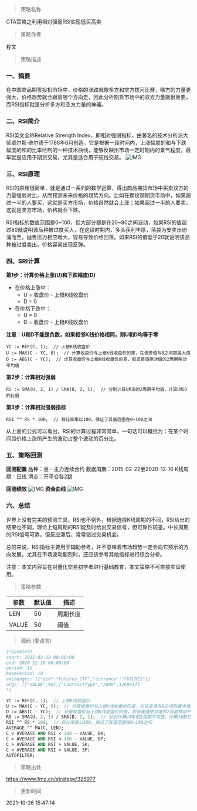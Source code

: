 
> 策略名称

CTA策略之利用相对强弱RSI实现低买高卖

> 策略作者

程文

> 策略描述

### 一、摘要
在中国商品期货投机市场中，价格的涨跌就像多方和空方拔河比赛，哪方的力量更强大，价格趋势就会跟着哪个方向走，因此分析期货市场中的双方力量就很重要，而RSI指标就是分析多方和空方力量的神器。

### 二、RSI简介
RSI英文全称Relative Strength Index，即相对强弱指标，由著名的技术分析派大师威尔斯·维尔德于1786年6月创造。它是根据一段时间内，上涨幅度的和与下跌幅度的和的比率绘制的一种技术曲线，能够反映出市场一定时期内的景气程度，最早就是应用于期货交易，尤其是适合用于短线交易。
 ![IMG](https://www.fmz.cn/upload/asset/39c8366fbe50090783e4.png) 
 
### 三、RSI原理
RSI的原理很简单，就是通过一系列的数学运算，得出商品期货市场中买卖双方的力量强弱对比，从而预测未来价格的趋势方向。比如在螺纹钢期货市场中，如果超过一半的人要买，这就是买方市场，价格自然就会上涨；如果超过一半的人要卖，这就是卖方市场，价格就会下跌。

RSI指标的数值范围是0~100，但大部分都是在20~80之间波动，如果RSI的值超过80就说明该品种被过度买入，在这段时期内，多头获利丰厚，落袋为安卖出纷涌而至，抛售压力相应增大，容易导致价格回落。如果RSI的值低于20就说明该品种被过度卖出，价格容易出现反弹。

### 四、SRI计算
**第1步：计算价格上涨(U)和下跌幅度(D)**
- 在价格上涨中：
    - U = 收盘价 - 上根K线收盘价
    - D = 0
- 在价格下跌中：
    - U = 0
    - D = 收盘价 - 上根K线收盘价

**注意：U和D不能是负数，如果相邻K线价格相同，则U和D均等于零**

```
YC := REF(C, 1);  // 上根K线收盘价
U := MAX(C - YC, 0);  // 计算收盘价与上根K线收盘价的差，在该差值与0之间取最大值
D := ABS(C - YC);  // 计算收盘价与上根K线收盘价的差，取该差值绝对值的2周期移动平均值
```

**第2步：计算相对强弱**

```
RS := SMA(U, 2, 1) / SMA(D, 2, 1);  // 分别计算U和D的2周期平均值，计算U和D的比值
```

**第3步：计算相对强弱指标**

```
RSI ^^ RS * 100;  // 将比率乘以100，保证了其值范围在0~100之间
```
从上面的公式可以看出，RSI的计算过程非常简单，一句话可以概括为：在某个时间段价格上涨所产生的波动占整个波动的百分比。


### 五、策略回测
**回测配置**
品种：豆一主力连续合约
数据周期：2015-02-22至2020-12-16
K线周期：日线
滑点：开平仓各2跳

**回测绩效**
 ![IMG](https://www.fmz.cn/upload/asset/390e332c31ada8eaa12d.png) 
**资金曲线**
 ![IMG](https://www.fmz.cn/upload/asset/39758b22972d69d4b23c.png) 

### 六、总结
世界上没有完美的预测工具，RSI也不例外，根据选择K线周期的不同，RSI给出的结果也不同，理论上短周期的RSI能及时给出交易信号，但可靠性较差。中长周期的RSI信号可靠，但反应滞后，常常错过交易机会。

总的来说，RSI指标主要用于辅助参考，并不意味着市场趋势一定会向它预示的方向发展，尤其在市场波动剧烈时，还应该参考其他指标进行综合分析。

注意：本文内容旨在对量化交易初学者进行基础教育，本文策略不可直接实盘使用。

> 策略参数



|参数|默认值|描述|
|----|----|----|
|LEN|50|周期长度|
|VALUE|50|阈值|


> 源码 (麦语言)

``` pascal
(*backtest
start: 2015-02-22 00:00:00
end: 2020-12-16 00:00:00
period: 1d
basePeriod: 1d
exchanges: [{"eid":"Futures_CTP","currency":"FUTURES"}]
args: [["VALUE",90],["ContractType","a888",126961]]
*)

YC := REF(C, 1);  // 上根K线收盘价
U := MAX(C - YC, 0);  // 计算收盘价与上根K线收盘价的差，在该差值与0之间取最大值
D := ABS(C - YC);  // 计算收盘价与上根K线收盘价的差，取该差值绝对值的2周期移动平均值
RS := SMA(U, 2, 1) / SMA(D, 2, 1);  // 分别计算U和D的2周期平均值，计算U和D的比值
RSI ^^ RS * 100;  // 将比率乘以100，保证了其值范围在0~100之间
AVERAGE ^^ MA(C, LEN);
C < AVERAGE AND RSI < 100 - VALUE, BK;
C > AVERAGE AND RSI < 100 - VALUE, BP;
C > AVERAGE AND RSI > VALUE, SK;
C < AVERAGE AND RSI > VALUE, SP;
AUTOFILTER;
```

> 策略出处

https://www.fmz.cn/strategy/325977

> 更新时间

2021-10-26 15:47:14
